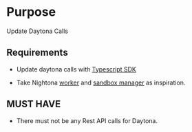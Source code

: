 # Purpose

Update Daytona Calls

## Requirements

- Update daytona calls with [Typescript SDK](https://www.daytona.io/docs/en/typescript-sdk/)

- Take Nightona [worker](https://github.com/ghostwriternr/nightona/blob/main/worker/index.ts) and [sandbox manager](https://github.com/ghostwriternr/nightona/blob/main/worker/sandbox-manager.ts) as inspiration.

## MUST HAVE

- There must not be any Rest API calls for Daytona. 